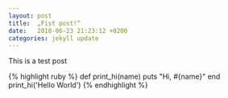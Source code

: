 ```yaml
---
layout: post
title:  „Fist post!“
date:   2018-06-23 21:23:12 +0200
categories: jekyll update
---
```

This is a test post

{% highlight ruby %}
def print_hi(name)
  puts "Hi, #{name}"
end
print_hi('Hello World')
{% endhighlight %}

